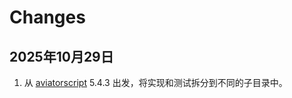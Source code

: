 # Changes

## 2025年10月29日

1. 从 [aviatorscript](https://github.com/killme2008/aviatorscript) 5.4.3 出发，将实现和测试拆分到不同的子目录中。